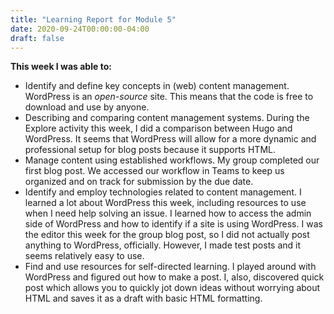 ```yaml
---
title: "Learning Report for Module 5"
date: 2020-09-24T00:00:00-04:00
draft: false
---
```


**This week I was able to:**
+ Identify and define key concepts in (web) content management. WordPress is an *open-source* site. This means that the code is free to download and use by anyone.
+ Describing and comparing content management systems. During the Explore activity this week, I did a comparison between Hugo and WordPress. It seems that WordPress will allow for a more dynamic and professional setup for blog posts because it supports HTML. 
+ Manage content using established workflows. My group completed our first blog post. We accessed our workflow in Teams to keep us organized and on track for submission by the due date.
+ Identify and employ technologies related to content management. I learned a lot about WordPress this week, including resources to use when I need help solving an issue. I learned how to access the admin side of WordPress and how to identify if a site is using WordPress. I was the editor this week for the group blog post, so I did not actually post anything to WordPress, officially. However, I made test posts and it seems relatively easy to use.
+ Find and use resources for self-directed learning. I played around with WordPress and figured out how to make a post. I, also, discovered quick post which allows you to quickly jot down ideas without worrying about HTML and saves it as a draft with basic HTML formatting.
